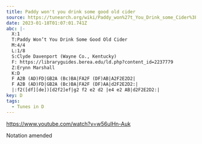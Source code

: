 ```yaml
---
title: Paddy won't you drink some good old cider
source: https://tunearch.org/wiki/Paddy_won%27t_You_Drink_some_Cider%3F
date: 2023-01-18T01:07:01.741Z
abc: |-
  X:1
  T:Paddy Won’t You Drink Some Good Old Cider
  M:4/4
  L:1/8
  S:Clyde Davenport (Wayne Co., Kentucky) 
  F: https://libraryguides.berea.edu/ld.php?content_id=2237779
  Z:Erynn Marshall 
  K:D
  F A2B (AD)FD|GB2A (Bc)BA|FA2F (DF)AB|A2F2E2D2|
  F A2B (AD)FD|GB2A (Bc)BA|FA2F (DF)AA|d2F2E2D2:|
  |:f2([df][de])[d2f2]ef|g2 f2 e2 d2 |e4 e2 AB|d2F2E2D2:|
key: D
tags:
  - Tunes in D
---
```

https://www.youtube.com/watch?v=w56ulHn-Auk

Notation amended
